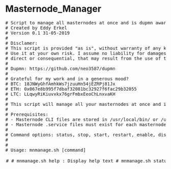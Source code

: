# Masternode_Manager

<pre>
# Script to manage all masternodes at once and is dupmn aware
# Created by Eddy Erkel
# Version 0.1 31-05-2019
#
# Disclamer:
# This script is provided "as is", without warranty of any kind.
# Use it at your own risk. I assume no liability for damages,
# direct or consequential, that may result from the use of this script.
#
# Dupmn: https://github.com/neo3587/dupmn
#
# Grateful for my work and in a generous mood?
# BTC: 18JNWyGhfAmhkWs7jzuuHn54jEZRPj81Jx
# ETH: 0x067e8b995f7dbaf32081bc32927f6fac29b32055
# LTC: LLqwyRiKiuvxkx76grFmbxEeoChLnxvaKH
#
# This script will manage all your masternodes at once and is dupmn aware.
# 
# Prerequisites:
# - Masternode CLI files are stored in /usr/local/bin/ or /usr/bin/
# - Masternode .service files must exist for each masternode (in /etc/systemd/system/)
# 
# Command options: status, stop, start, restart, enable, disable, list, showconf, backupconf, replace, <cli-command(s)>
# 
# 
# Usage: mnmanage.sh [command] <option> <option>
# 
# mnmanage.sh help                      : Display help text
# mnmanage.sh status                    : Display masternode services status (nonverbose/compact output)
# mnmanage.sh status verbose            : Display masternode services status (normal/verbose output)
# mnmanage.sh stop                      : Stop masternode services
# mnmanage.sh start                     : Start masternode services, followed by a short delay between masternodes
# mnmanage.sh restart                   : Stop and start masternode services, followed by a short delay between masternodes
# mnmanage.sh enable                    : Enable autostart of masternode services (not recommended with many masternodes on same server)
# mnmanage.sh disable                   : Disable masternode services
# mnmanage.sh list                      : List masternode.service and masternode-cli files
# mnmanage.sh showconf                  : Type contents of masternodename.conf files
# mnmanage.sh backupconf                : Create backups of masternodename.conf to masternodename.conf.yymmdd_hhmmss
# mnmanage.sh backupconf string         : Create backups of masternodename.conf to masternodename.conf.string
# mnmanage.sh replace stringA stringB   : Replace stringA with stringB in masternodename.conf files (a backup copy of masternodenam.conf will be created)
# 
# mnmanage.sh `<cli-command(s)`>          : Execute masternode cli commands (like 'mn-cli masternode status', 'mn-cli getinfo')
# mnmanage.sh masternode status         : Execute masternode cli command 'masternode status' (nonverbose/compact output)
# mnmanage.sh masternode status verbose : Execute masternode cli command 'masternode status' (normal/verbose output)
# 
# *** Be carefull, commands are executed for all your masternodes! ***
</pre>
